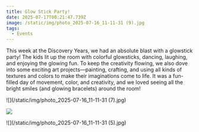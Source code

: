 ```yaml
---
title: Glow Stick Party!
date: 2025-07-17T00:21:47.739Z
image: /static/img/photo_2025-07-16_11-11-31 (9).jpg
tags:
  - Events
---
```

This week at the Discovery Years, we had an absolute blast with a glowstick party! The kids lit up the room with colorful glowsticks, dancing, laughing, and enjoying the glowing fun. To keep the creativity flowing, we also dove into some exciting art projects—painting, crafting, and using all kinds of textures and colors to make their imaginations come to life. It was a fun-filled day of movement, color, and creativity, and we loved seeing all the bright smiles (and glowing bracelets) around the room!

![](/static/img/photo_2025-07-16_11-11-31 (7).jpg)

![](/static/img/photo_2025-07-16_11-11-30.jpg)

![](/static/img/photo_2025-07-16_11-11-31 (5).jpg)
